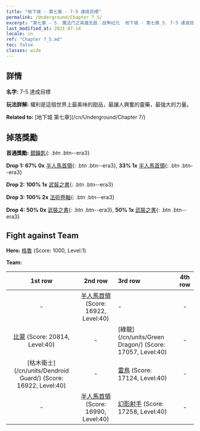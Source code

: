 ```yaml
---
title: "地下城 - 第七章 - 7-5 達成目標"
permalink: /Underground/Chapter 7_5/
excerpt: "第七章 - 5. 魔法门之英雄无敌：战争纪元  地下城 - 第七章_5. 7-5 達成目標"
last_modified_at: 2021-07-14
locale: cn
ref: "Chapter 7_5.md"
toc: false
classes: wide
---
```


## 詳情

 **名字:** 7-5 達成目標

 **玩法詳解:**       權利是這個世界上最美味的甜品，最讓人興奮的靈藥，最強大的力量。

 **Related to:** [地下城 第七章](/cn/Underground/Chapter 7/)

## 掉落獎勵

 **首通獎勵:** [銀鑰匙](/cn/Items/con_693/){: .btn .btn--era3}

 **Drop 1:** **67% 0x** [半人馬首領](/cn/Items/unt_199/){: .btn .btn--era3}, **33% 1x** [半人馬首領](/cn/Items/unt_199/){: .btn .btn--era3}

 **Drop 2:** **100% 1x** [武裝之書](/cn/Items/mat_32/){: .btn .btn--era3}

 **Drop 3:** **100% 2x** [法術卷軸](/cn/Items/con_694/){: .btn .btn--era3}

 **Drop 4:** **50% 0x** [武裝之書](/cn/Items/mat_25/){: .btn .btn--era3}, **50% 1x** [武裝之書](/cn/Items/mat_25/){: .btn .btn--era3}


## Fight against Team
 **Hero:** [格魯](/cn/heroes/Gelu/) (Score: 1000, Level:1)

 **Team:**


  | 1st row | 2nd row | 3rd row | 4th row |
  |:----:|:----:|:----|:----:|
  | - | [半人馬首領](/cn/units/Centaur/) (Score: 16922, Level:40)  | - | - |
  | [比蒙](/cn/units/Behemoth/) (Score: 20814, Level:40)  | - | [綠龍](/cn/units/Green Dragon/) (Score: 17057, Level:40)  | - |
  | [枯木衛士](/cn/units/Dendroid Guard/) (Score: 16922, Level:40)  | - | [雷鳥](/cn/units/Roc/) (Score: 17124, Level:40)  | - |
  | - | [半人馬首領](/cn/units/Centaur/) (Score: 16990, Level:40)  | [幻影射手](/cn/units/Sharpshooter/) (Score: 17258, Level:40)  | - |


